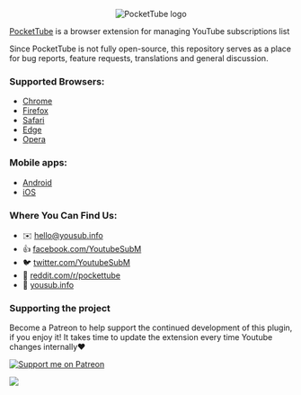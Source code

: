 <p align="center">
  <img src="https://github.com/NabokD/pockettube/blob/main/assets/logo.svg" alt="PocketTube logo"/>
</p>

[PocketTube](//yousub.info) is a browser extension for managing YouTube subscriptions list

Since PocketTube is not fully open-source, this repository serves as a place for bug reports, feature requests, translations and general discussion.

### Supported Browsers:
- [Chrome](//chrome.google.com/webstore/detail/pockettube-youtube-subscr/kdmnjgijlmjgmimahnillepgcgeemffb)
- [Firefox](//addons.mozilla.org/en-US/firefox/addon/youtube-subscription-groups)
- [Safari](//apps.apple.com/us/app/id1533703891)
- [Edge](//microsoftedge.microsoft.com/addons/Microsoft-Edge-Extensions-Home)
- [Opera](//addons.opera.com/en/extensions/details/pockettube-youtube-subscription-manager)

### Mobile apps:
- [Android](//play.google.com/store/apps/details?id=com.youtubesubscriptionmanager)
- [iOS](//apps.apple.com/us/app/pockettube-subscription-manage/id1475688814)

### Where You Can Find Us:
- :envelope: hello@yousub.info
- :thumbsup: [facebook.com/YoutubeSubM](//facebook.com/YoutubeSubM)
- :bird: [twitter.com/YoutubeSubM](//twitter.com/YoutubeSubM)
- :orange_book: [reddit.com/r/pockettube](//www.reddit.com/r/pockettube)
- :tada: [yousub.info](//yousub.info)

### Supporting the project
Become a Patreon to help support the continued development of this plugin, if you enjoy it! It takes time to update the extension every time Youtube changes internally❤️

<a href="https://patreon.com/ysub"><img src="https://img.shields.io/endpoint.svg?url=https%3A%2F%2Fshieldsio-patreon.vercel.app%2Fapi%3Fusername%3Dysub%26type%3Dpatrons&style=for-the-badge" alt="Support me on Patreon" /></a>

<a href="https://www.buymeacoffee.com/ysub"><img src="https://img.buymeacoffee.com/button-api/?text=Buy me a coffee&emoji=&slug=ysub&button_colour=FFDD00&font_colour=000000&font_family=Cookie&outline_colour=000000&coffee_colour=ffffff"></a>

